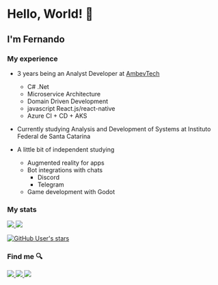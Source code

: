 # Hello, World! 👋

## I'm Fernando 

### My experience

- 3 years being an Analyst Developer at <a href="https://ambevtech.com.br/" target="_blank">AmbevTech</a>
  - C# .Net
  - Microservice Architecture
  - Domain Driven Development
  - javascript React.js/react-native
  - Azure CI + CD + AKS

- Currently studying Analysis and Development of Systems at Instituto Federal de Santa Catarina

- A little bit of independent studying
  - Augmented reality for apps
  - Bot integrations with chats
    - Discord
    - Telegram
  - Game development with Godot

### My stats

<a href="#">
  <img src="https://github-readme-stats.vercel.app/api?username=fernando-silva-dev&count_private=true">
</a>

<a href="#">
  <img src="https://github-readme-stats.vercel.app/api/top-langs/?username=fernando-silva-dev&layout=compact" />
</a>

<a href="#">

  ![GitHub User's stars](https://img.shields.io/github/stars/fernando-silva-dev?style=social)

</a>

### Find me 🔍

<a href='https://www.linkedin.com/in/fernandosantossilva/' target="_blank">
  <img src="https://img.shields.io/badge/LinkedIn-0077B5?style=for-the-badge&logo=linkedin&logoColor=white"/>
</a>
<a href='https://www.npmjs.com/~fernando.silva' target="_blank">
  <img src="https://img.shields.io/badge/NPM-FFF?style=for-the-badge&logo=npm"/>
</a>
<a href='https://github.com/fernando-silva-dev' target="_blank">
  <img src="https://img.shields.io/badge/GitHub-000?style=for-the-badge&logo=github"/>
</a>
